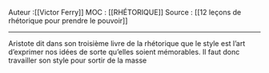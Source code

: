 
Auteur :[[Victor Ferry]]
MOC : [[RHÉTORIQUE]]
Source : [[12 leçons de rhétorique pour prendre le pouvoir]]
***

Aristote dit dans son troisième livre de la rhétorique que le style est l’art d’exprimer nos idées de sorte qu’elles soient mémorables.
Il faut donc travailler son style pour sortir de la masse